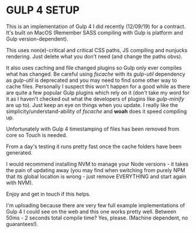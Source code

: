 # GULP 4 SETUP

This is an implementation of Gulp 4 I did recently (12/09/19) for a contract. It's built on MacOS (Remember SASS compiling with Gulp is platform and Gulp version-dependent).

This  uses non(e)-critical and critical CSS paths, JS compiling and nunjucks rendering. Just delete what you don't need (and change the paths obvs).

It also uses caching and file changed plugins so Gulp only ever compiles what has changed. Be careful using *fscache* with its *gulp-util* dependency as *gulp-util* is deprecated and you may need to find some other way to cache files. Personally I suspect this won't happen for a good while as there are quite a few popular Gulp plugins which rely on it (don't take my word for it as I haven't checked out what the developers of plugins like *gulp-minify* are up to). Just keep an eye on things when you update. I really like the simplicity/understand-ability of *fscache* and **woah** does it speed compiling up.

Unfortunately with Gulp 4 timestamping of files has been removed from core so Touch is needed.

From a day's testing it runs pretty fast once the cache folders have been generated.

I would recommend installing NVM to manage your Node versions - it takes the pain of updating away (you may find when switching from purely NPM that its global location is wrong - just remove EVERYTHING and start again with NVM).

Enjoy and get in touch if this helps.

I'm uploading because there are very few full example implementations of Gulp 4 I could see on the web and this one works pretty well. Between 50ms - 2 seconds total compile time? Yes, please. (Machine dependent, no guarantees!).
